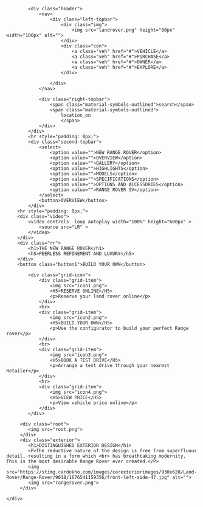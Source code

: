 <!DOCTYPE html>
<html lang="en">
<head>
    <meta charset="UTF-8">
    <meta http-equiv="X-UA-Compatible" content="IE=edge">
    <meta name="viewport" content="width=device-width, initial-scale=1.0">
    <title>New RangeRover</title>
    <link rel="icon" href="landrover.png">
    <link rel="stylesheet" href="rangerov.css">
    <link href="https://fonts.googleapis.com/css2?family=Material+Symbols+Outlined" rel="stylesheet" />

</head>
<body>
    <div class="main-container">
       
            <div class="header">
                <nav>
                    <div class="left-topbar">
                        <div class="img">
                            <img src="landrover.png" height="80px" width="100px" alt="">
                        </div>
                        <div class="con">
                            <a class="veh" href="#">VEHICLE</a>
                            <a class="veh" href="#">PURCHASE</a>
                            <a class="veh" href="#">OWNER</a>
                            <a class="veh" href="#">EXPLORE</a>
                        </div>
                            
                    </div>
                </nav>
                
                <div class="right-topbar">
                    <span class="material-symbols-outlined">search</span>
                    <span class="material-symbols-outlined">
                        location_on
                        </span>
                </div>
            </div>
            <hr style="padding: 0px;">
            <div class="second-topbar">
                <select>
                    <option value="">NEW RANGE ROVER</option>
                    <option value="">OVERVIEW</option>
                    <option value="">GALLERY</option>
                    <option value="">HIGHLIGHTS</option>
                    <option value="">MODELS</option>
                    <option value="">SPECIFICATIONS</option>
                    <option value="">OPTIONS AND ACCESSORIES</option>
                    <option value="">RANGE ROVER SV</option>
                </select>
                <button>OVERVIEW</button>
            </div>
        <hr style="padding: 0px;">
        <div class="video">
            <video controls  loop autoplay width="100%" height="600px" >
                <source src="LR" >
            </video>
        </div>
        <div class="rr">
            <h1>THE NEW RANGE ROVER</h1>
            <h5>PEERLESS REFINEMENT AND LUXURY</h5>
        </div>
        <button class="button1">BUILD YOUR OWN</button>

            <div class="grid-icon">
                <div class="grid-item">
                    <img src="icon1.png">
                    <H5>RESERVE ONLINE</H5>
                    <p>Reserve your land rover online</p>
                </div>
                <hr>
                <div class="grid-item">
                    <img src="icon2.png">
                    <H5>BUILD YOUR OWN</H5>
                    <p>Use the configurator to build your perfect Range rover</p>
                </div>
                <hr>
                <div class="grid-item">
                    <img src="icon3.png">
                    <H5>BOOK A TEST DRIVE</H5>
                    <p>Arrange a test drive through your nearest Retailer</p>
                </div>
                <hr>
                <div class="grid-item">
                    <img src="icon4.png">
                    <H5>VIEW PRICE</H5>
                    <p>View vehicle price online</p>
                </div>
            </div>
            
         <div class="root">
            <img src="root.png">
         </div> 
         <div class="exterior">
            <h1>DISTINGUISHED EXTERIOR DESIGN</h1>
            <P>The reductive nature of the design is free from superfluous detail, resulting in a form which <br> has breathtaking modernity. This is the most desirable Range Rover ever created.</P> 
            <img src="https://stimg.cardekho.com/images/carexteriorimages/930x620/Land-Rover/Range-Rover/9018/1676541159356/front-left-side-47.jpg" alt="">
            <img src="rangerover.png">
         </div> 
         
    </div>
</body>
</html>
